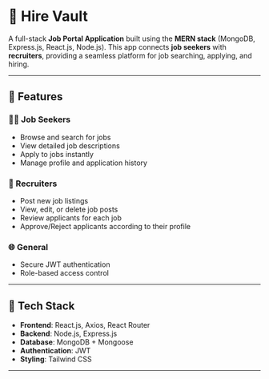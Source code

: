 # 💼 Hire Vault

A full-stack **Job Portal Application** built using the **MERN stack** (MongoDB, Express.js, React.js, Node.js). This app connects **job seekers** with **recruiters**, providing a seamless platform for job searching, applying, and hiring.

---

## 🚀 Features

### 👨‍💼 Job Seekers
- Browse and search for jobs
- View detailed job descriptions
- Apply to jobs instantly
- Manage profile and application history

### 🏢 Recruiters
- Post new job listings
- View, edit, or delete job posts
- Review applicants for each job
- Approve/Reject applicants according to their profile

### 🌐 General
- Secure JWT authentication
- Role-based access control

---

## 🧱 Tech Stack

- **Frontend**: React.js, Axios, React Router
- **Backend**: Node.js, Express.js
- **Database**: MongoDB + Mongoose
- **Authentication**: JWT
- **Styling**: Tailwind CSS 

---


